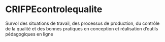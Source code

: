 # CRIFPEcontrolequalite
Survol des situations de travail, des processus de production, du contrôle de la qualité et des bonnes pratiques en conception et réalisation d’outils pédagogiques en ligne

